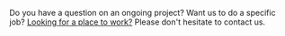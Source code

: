 Do you have a question on an ongoing project? Want us to do a specific job? [Looking for a place to work?](/careers) Please don't hesitate to contact us.
